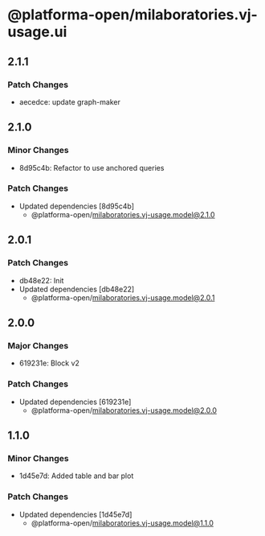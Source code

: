 # @platforma-open/milaboratories.vj-usage.ui

## 2.1.1

### Patch Changes

- aecedce: update graph-maker

## 2.1.0

### Minor Changes

- 8d95c4b: Refactor to use anchored queries

### Patch Changes

- Updated dependencies [8d95c4b]
  - @platforma-open/milaboratories.vj-usage.model@2.1.0

## 2.0.1

### Patch Changes

- db48e22: Init
- Updated dependencies [db48e22]
  - @platforma-open/milaboratories.vj-usage.model@2.0.1

## 2.0.0

### Major Changes

- 619231e: Block v2

### Patch Changes

- Updated dependencies [619231e]
  - @platforma-open/milaboratories.vj-usage.model@2.0.0

## 1.1.0

### Minor Changes

- 1d45e7d: Added table and bar plot

### Patch Changes

- Updated dependencies [1d45e7d]
  - @platforma-open/milaboratories.vj-usage.model@1.1.0
